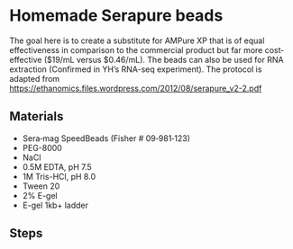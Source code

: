 # Homemade Serapure beads

The goal here is to create a substitute for AMPure XP that is of equal effectiveness in comparison to the commercial product but far more cost‐effective ($19/mL versus $0.46/mL). The beads can also be used for RNA extraction (Confirmed in YH’s RNA-seq experiment). The protocol is adapted from https://ethanomics.files.wordpress.com/2012/08/serapure_v2-2.pdf

## Materials

* Sera‐mag SpeedBeads (Fisher # 09‐981‐123)
* PEG-8000
* NaCl
* 0.5M EDTA, pH 7.5
* 1M Tris-HCl, pH 8.0
* Tween 20
* 2% E-gel
* E-gel 1kb+ ladder

## Steps



